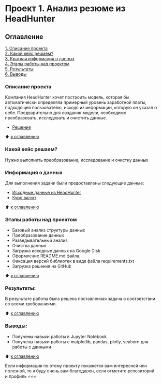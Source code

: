 # Проект 1. Анализ резюме из HeadHunter

## Оглавление  
[1. Описание проекта](#описание-проекта)  
[2. Какой кейс решаем?](#какой-кейс-решаем)  
[3. Краткая информация о данных](#краткая-информация-о-данных)  
[4. Этапы работы над проектом](#этапы-работы-над-проектом)  
[5. Результаты](#результаты)    
[6. Выводы](#выводы) 


### Описание проекта    
Компания HeadHunter хочет построить модель, которая бы автоматически определяла примерный уровень заработной платы, подходящей пользователю, исходя из информации, которую он указал о себе. Предварительно для создания модели, необходимо преобразовать, исследовать и очистить данные.

* [Решение](https://github.com/RealFrazer/sf_data_science/blob/main/Project-1/PROJECT-1.%20%D0%90%D0%BD%D0%B0%D0%BB%D0%B8%D0%B7%20%D1%80%D0%B5%D0%B7%D1%8E%D0%BC%D0%B5%20%D0%B8%D0%B7%20HeadHunter.ipynb)

:arrow_up: [к оглавлению](#оглавление)


### Какой кейс решаем?    
Нужно выполнить преобразование, исследование и очистку данных


### Информация о данных
Для выполнения задачи были предоставлены следующие данные:
* [Исходные данные из HeadHunter](https://drive.google.com/file/d/1I1KGo6Px7tKd-TPMdDNnfGGEVmz7HV_Q/view?usp=drive_link)
* [Курс валют](https://github.com/RealFrazer/sf_data_science/blob/main/Project-1/data/ExchangeRates.csv)
  
:arrow_up: [к оглавлению](#оглавление)


### Этапы работы над проектом  
* Базовый анализ структуры данных
* Преобразование данных
* Разведывательный анализ
* Очистка данных
* Загрузка исходные данных на Google Disk
* Оформление README.md файла.
* Фиксация версий библиотек в виде файла requirements.txt
* Загрузка решения на GitHub

:arrow_up: [к оглавлению](#оглавление)


### Результаты:  
В результате работы была решена поставленная задача в соответствии со всеми требованиями.

:arrow_up: [к оглавлению](#оглавление)


### Выводы:  
* Получены навыки работы в Jupyter Notebook
* Получены навыки работы c matplotlib, pandas, plotly, seaborn для работы с данными


:arrow_up: [к оглавлению](#оглавление)


Если информация по этому проекту покажется вам интересной или полезной, то я буду очень вам благодарен, если отметите репозиторий и профиль ⭐️⭐️⭐️